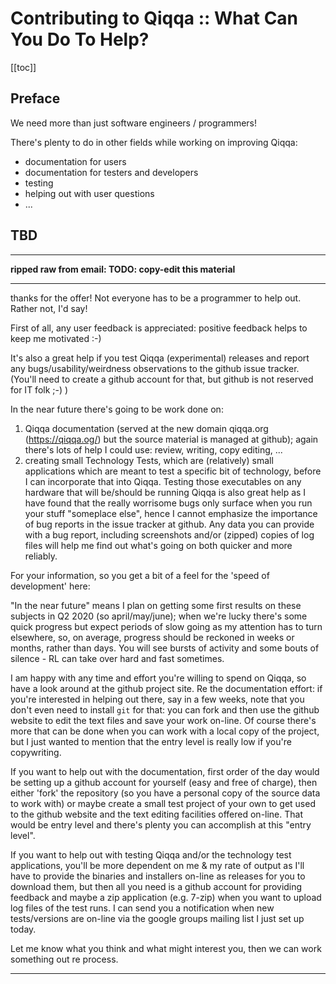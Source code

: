 # Contributing to Qiqqa :: What Can You Do To Help?

[[toc]]


## Preface

We need more than just software engineers / programmers!

There's plenty to do in other fields while working on improving Qiqqa:

- documentation for users
- documentation for testers and developers
- testing
- helping out with user questions
- ...


## TBD

---

**ripped raw from email: TODO: copy-edit this material**

---

thanks for the offer! Not everyone has to be a programmer to help out. Rather not, I'd say!

First of all, any user feedback is appreciated: positive feedback helps to keep me motivated :-) 

It's also a great help if you test Qiqqa (experimental) releases and report any bugs/usability/weirdness observations to the github issue tracker. (You'll need to create a github account for that, but github is not reserved for IT folk ;-) )

In the near future there's going to be work done on:

1. Qiqqa documentation (served at the new domain qiqqa.org (https://qiqqa.og/) but the source material is managed at github); again there's lots of help I could use: review, writing, copy editing, ...
2. creating small Technology Tests, which are (relatively) small applications which are meant to test a specific bit of technology, before I can incorporate that into Qiqqa. Testing those executables on any hardware that will be/should be running Qiqqa is also great help as I have found that the really worrisome bugs only surface when you run your stuff "someplace else", hence I cannot emphasize the importance of bug reports in the issue tracker at github. Any data you can provide with a bug report, including screenshots and/or (zipped) copies of log files will help me find out what's going on both quicker and more reliably.

For your information, so you get a bit of a feel for the 'speed of development' here:

"In the near future" means I plan on getting some first results on these subjects in Q2 2020 (so april/may/june); when we're lucky there's some quick progress but expect periods of slow going as my attention has to turn elsewhere, so, on average, progress should be reckoned in weeks or months, rather than days. You will see bursts of activity and some bouts of silence - RL can take over hard and fast sometimes.

I am happy with any time and effort you're willing to spend on Qiqqa, so have a look around at the github project site. Re the documentation effort: if you're interested in helping out there, say in a few weeks, note that you don't even need to install `git` for that: you can fork and then use the github website to edit the text files and save your work on-line. Of course there's more that can be done when you can work with a local copy of the project, but I just wanted to mention that the entry level is really low if you're copywriting.

If you want to help out with the documentation, first order of the day would be setting up a github account for yourself (easy and free of charge), then either 'fork' the repository (so you have a personal copy of the source data to work with) or maybe create a small test project of your own to get used to the github website and the text editing facilities offered on-line. That would be entry level and there's plenty you can accomplish at this "entry level".

If you want to help out with testing Qiqqa and/or the technology test applications, you'll be more dependent on me & my rate of output as I'll have to provide the binaries and installers on-line as releases for you to download them, but then all you need is a github account for providing feedback and maybe a zip application (e.g. 7-zip) when you want to upload log files of the test runs. I can send you a notification when new tests/versions are on-line via the google groups mailing list I just set up today.

Let me know what you think and what might interest you, then we can work something out re process. 

---





## 
